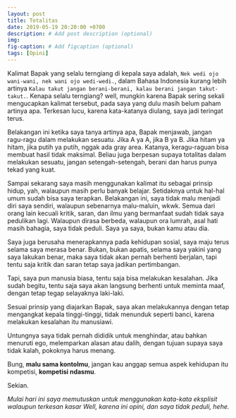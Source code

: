 ```yaml
---
layout: post
title: Totalitas
date: 2019-05-19 20:20:00 +0700
description: # Add post description (optional)
img: 
fig-caption: # Add figcaption (optional)
tags: [Opini]
---
```


Kalimat Bapak yang selalu terngiang di kepala saya adalah, `Nek wedi ojo wani-wani, nek wani ojo wedi-wedi.`, dalam Bahasa Indonesia kurang lebih artinya `Kalau takut jangan berani-berani, kalau berani jangan takut-takut.`. Kenapa selalu terngiang? well, mungkin karena Bapak sering sekali mengucapkan kalimat tersebut, pada saya yang dulu masih belum paham artinya apa. Terkesan lucu, karena kata-katanya diulang, saya jadi teringat terus.

Belakangan ini ketika saya tanya artinya apa, Bapak menjawab, jangan ragu-ragu dalam melakukan sesuatu. Jika A ya A, jika B ya B. Jika hitam ya hitam, jika putih ya putih, nggak ada gray area. Katanya, keragu-raguan bisa membuat hasil tidak maksimal. Beliau juga berpesan supaya totalitas dalam melakukan sesuatu, jangan setengah-setengah, berani dan harus punya tekad yang kuat.

Sampai sekarang saya masih menggunakan kalimat itu sebagai prinsip hidup, yah, walaupun masih perlu banyak belajar. Setidaknya untuk hal-hal umum sudah bisa saya terapkan. Belakangan ini, saya tidak malu menjadi diri saya sendiri, walaupun sebenarnya malu-maluin, wkwk. Semua dari orang lain kecuali kritik, saran, dan ilmu yang bermanfaat sudah tidak saya pedulikan lagi. Walaupun dirasa berbeda, walaupun ora lumrah, asal hati masih bahagia, saya tidak peduli. Saya ya saya, bukan kamu atau dia.

Saya juga berusaha menerapkannya pada kehidupan sosial, saya maju terus selama saya merasa benar. Bukan, bukan apatis, selama saya yakini yang saya lakukan benar, maka saya tidak akan pernah berhenti berjalan, tapi tentu saja kritik dan saran tetap saya jadikan pertimbangan.

Tapi, saya pun manusia biasa, tentu saja bisa melakukan kesalahan. Jika sudah begitu, tentu saja saya akan langsung berhenti untuk meminta maaf, dengan tetap tegap selayaknya laki-laki.

Sesuai prinsip yang diajarkan Bapak, saya akan melakukannya dengan tetap mengangkat kepala tinggi-tinggi, tidak menunduk seperti banci, karena melakukan kesalahan itu manusiawi.

Untungnya saya tidak pernah dididik untuk menghindar, atau bahkan menuruti ego, melemparkan alasan atau dalih, dengan tujuan supaya saya tidak kalah, pokoknya harus menang.

Bung, **malu sama kontolmu**, jangan kau anggap semua aspek kehidupan itu kompetisi, **kompetisi ndasmu**.

Sekian.

_Mulai hari ini saya memutuskan untuk menggunakan kata-kata eksplisit walaupun terkesan kasar_
_Well, karena ini opini, dan saya tidak peduli, hehe._

